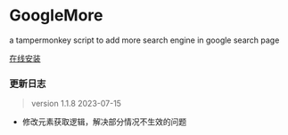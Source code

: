 # GoogleMore
a tampermonkey script to add more search engine in google search page

[在线安装](https://greasyfork.org/zh-CN/scripts/469906-googlemore)


### 更新日志

> version 1.1.8 2023-07-15

- 修改元素获取逻辑，解决部分情况不生效的问题
